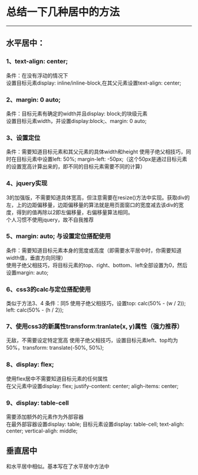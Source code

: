 # **总结一下几种居中的方法**
***
## 水平居中：
### 1、text-align: center;
条件：在没有浮动的情况下<br/>
设置目标元素display: inline/inline-block,在其父元素设置text-align: center;

### 2、margin: 0 auto;
条件：目标元素有确定的width并且display: block;的块级元素<br/>
设置目标元素width，并设置display:block;、margin: 0 auto;

### 3、设置定位
条件：需要知道目标元素和其父元素的具体width和height
使用子绝父相技巧，同时在目标元素中设置left: 50%; margin-left: -50px;（这个50px是通过目标元素的设置宽高计算出来的，即不同的目标元素需要不同的计算）

### 4、jquery实现
3的加强版，不需要知道具体宽高，但注意需要在resize()方法中实现。获取div的左，上的边距偏移量，边距偏移量的算法就是用页面窗口的宽度减去该div的宽度，得到的值再除以2即左偏移量，右偏移量算法相同。<br/>
个人习惯不使用jquery，故不自我推荐

### 5、margin: auto; 与设置定位搭配使用
条件：需要知道目标元素本身的宽度或高度（即需要水平居中时，你需要知道width值，垂直方向同理）<br/>
使用子绝父相技巧，将目标元素的top、right、bottom、left全部设置为0，然后设置margin: auto;

### 6、css3的calc与定位搭配使用
类似于方法3、4
条件：同5
使用子绝父相技巧，设置top: calc(50% - (w / 2)); left: calc(50% - (h / 2));

### 7、使用css3的新属性transform:tranlate(x, y)属性（强力推荐）
无敌，不需要设定特定宽高
使用子绝父相技巧，设置目标元素left、top均为50%，transform: translate(-50%, 50%);

### 8、display: flex;
使用flex居中不需要知道目标元素的任何属性<br/>
在父元素中设置display: flex; justify-content: center; aligh-items: center;

### 9、display: table-cell
需要添加额外的元素作为外部容器 <br/>
在最外部容器设置display: table; 目标元素设置display: table-cell; text-aligh: center; vertical-aligh: middle;

## 垂直居中
和水平居中相似。基本写在了水平居中方法中